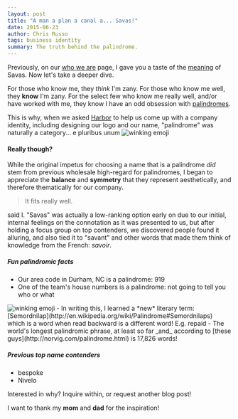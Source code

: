 ```yaml
---
layout: post
title: "A man a plan a canal a... Savas!"
date: 2015-06-23
author: Chris Russo
tags: business identity
summary: The truth behind the palindrome.
---
```


Previously, on our [who we are](/team) page, I gave you a taste of the 
[meaning](/team#what-does-savas-mean) of Savas. Now let's take a deeper dive.

For those who know me, they _think_ I'm zany. For those who know me well, they
**know** I'm zany. For the select few who know me really well, and/or have worked 
with me, they know I have an odd obsession with 
[palindromes](http://en.wikipedia.org/wiki/Palindrome).

This is why, when we asked [Harbor](http://www.studioharbor.com) to help us
come up with a company identity, including designing our logo and our name, 
 "palindrome" was naturally a category... e pluribus unum 
 <img alt="winking emoji"  class="emoji" src="http://www.emoji-cheat-sheet.com/graphics/emojis/wink.png">

#### Really though?
While the original impetus for choosing a name that is a palindrome _did_ stem 
from previous wholesale high-regard for palindromes, I began to appreciate 
the **balance** and **symmetry** that they represent aesthetically, and therefore 
thematically for our company. 

> It fits really well. 

said I. 
"Savas" was actually a low-ranking option early on due to our initial, internal feelings on the 
connotation as it was presented to us, but after holding a focus group on 
top contenders, we discovered people found it alluring, and also tied it to 
"savant" and other words that made them think of knowledge from the French:
 _savoir_. 
 

##### Fun palindromic facts
- Our area code in Durham, NC is a palindrome: 919
- One of the team's house numbers is a palindrome: not going to tell you who or what 
<img alt="winking emoji" class="emoji" src="http://www.emoji-cheat-sheet.com/graphics/emojis/stuck_out_tongue_winking_eye.png">
- In writing this, I learned a *new* literary term: [Semordnilap](http://en.wikipedia.org/wiki/Palindrome#Semordnilaps) 
which is a word when read backward is a different word! E.g. repaid
- The world's longest palindromic phrase, at least so far _and_ according to [these guys](http://norvig.com/palindrome.html)
is 17,826 words!

##### Previous top name contenders
- bespoke
- Nivelo

Interested in why? Inquire within, or request another blog post!

I want to thank my **mom** and **dad** for the inspiration!

